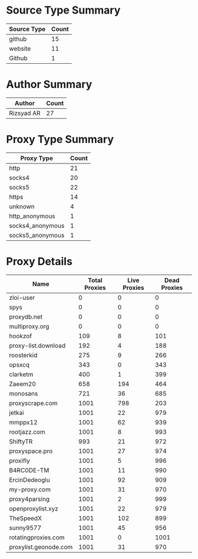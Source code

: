 # Source Type Summary

| Source Type | Count |
|-------------|-------|
| github | 15 |
| website | 11 |
| Github | 1 |


# Author Summary

| Author | Count |
|--------|-------|
| Rizsyad AR | 27 |


# Proxy Type Summary

| Proxy Type | Count |
|------------|-------|
| http | 21 |
| socks4 | 20 |
| socks5 | 22 |
| https | 14 |
| unknown | 4 |
| http_anonymous | 1 |
| socks4_anonymous | 1 |
| socks5_anonymous | 1 |


# Proxy Details

| Name | Total Proxies | Live Proxies | Dead Proxies |
|------|---------------|--------------|---------------|
| zloi-user | 0 | 0 | 0 |
| spys | 0 | 0 | 0 |
| proxydb.net | 0 | 0 | 0 |
| multiproxy.org | 0 | 0 | 0 |
| hookzof | 109 | 8 | 101 |
| proxy-list.download | 192 | 4 | 188 |
| roosterkid | 275 | 9 | 266 |
| opsxcq | 343 | 0 | 343 |
| clarketm | 400 | 1 | 399 |
| Zaeem20 | 658 | 194 | 464 |
| monosans | 721 | 36 | 685 |
| proxyscrape.com | 1001 | 798 | 203 |
| jetkai | 1001 | 22 | 979 |
| mmppx12 | 1001 | 62 | 939 |
| rootjazz.com | 1001 | 8 | 993 |
| ShiftyTR | 993 | 21 | 972 |
| proxyspace.pro | 1001 | 27 | 974 |
| proxifly | 1001 | 5 | 996 |
| B4RC0DE-TM | 1001 | 11 | 990 |
| ErcinDedeoglu | 1001 | 92 | 909 |
| my-proxy.com | 1001 | 31 | 970 |
| proxy4parsing | 1001 | 2 | 999 |
| openproxylist.xyz | 1001 | 22 | 979 |
| TheSpeedX | 1001 | 102 | 899 |
| sunny9577 | 1001 | 45 | 956 |
| rotatingproxies.com | 1001 | 0 | 1001 |
| proxylist.geonode.com | 1001 | 31 | 970 |

